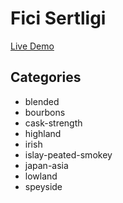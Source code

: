 # Fici Sertligi

[Live Demo](https://brutdefut.github.io/ficisertligi/)


## Categories
- blended
- bourbons
- cask-strength
- highland
- irish
- islay-peated-smokey
- japan-asia
- lowland
- speyside